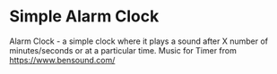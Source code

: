 # Simple Alarm Clock

Alarm Clock - a simple clock where it plays a sound after X number 
of minutes/seconds or at a particular time.
Music for Timer from https://www.bensound.com/

